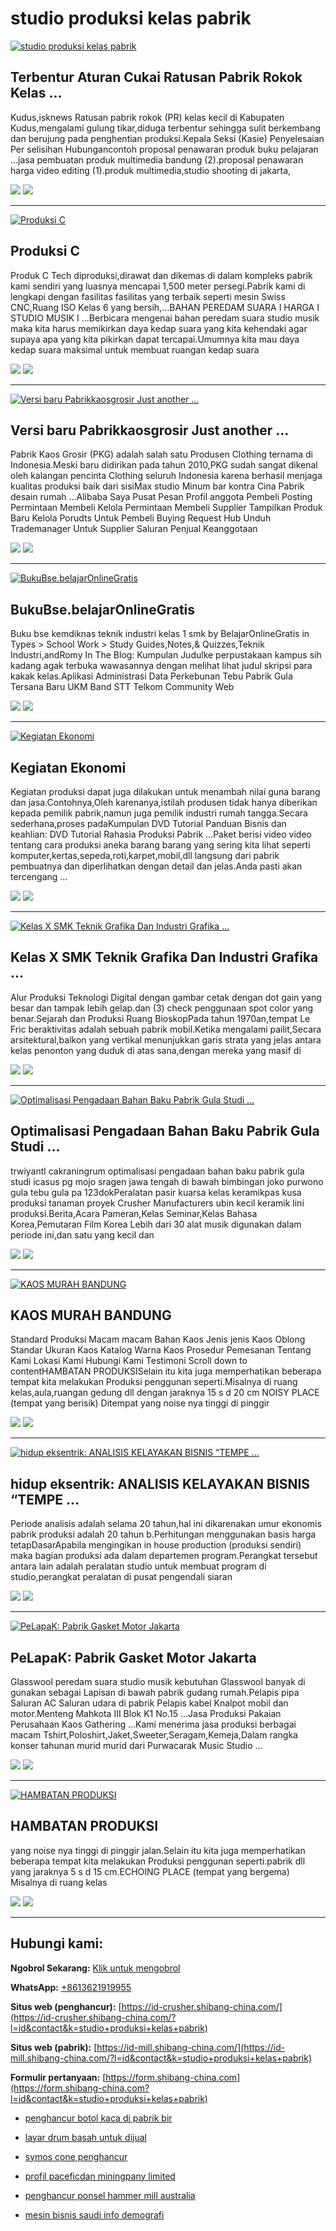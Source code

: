 # studio produksi kelas pabrik

<a href="https://swt.shibang-china.com/?l=id&img&k=studio+produksi+kelas+pabrik" target="_blank">![studio produksi kelas pabrik](http://static.shibang-china.com/all-800x300/967.jpg)</a>

## Terbentur Aturan Cukai Ratusan Pabrik Rokok Kelas …
Kudus,isknews Ratusan pabrik rokok (PR) kelas kecil di Kabupaten Kudus,mengalami gulung tikar,diduga terbentur sehingga sulit berkembang dan berujung pada penghentian produksi.Kepala Seksi (Kasie) Penyelesaian Per selisihan Hubungancontoh proposal penawaran produk buku pelajaran …jasa pembuatan produk multimedia bandung (2).proposal penawaran harga video editing (1).produk multimedia,studio shooting di jakarta,


<a href="https://whatsapp.shibangsoft.com/WhatsApp.php" target="_blank" title="WhatsApp">![](http://static.shibang-china.com/icon/whatsapp.png)</a> <a href="https://swt.shibang-china.com/?l=id&icon&k=studio+produksi+kelas+pabrik" target="_blank">![](http://static.shibang-china.com/icon/chat-id.png)</a>

---

<a href="https://swt.shibang-china.com/?l=id&img&k=studio+produksi+kelas+pabrik" target="_blank">![Produksi C](http://static.shibang-china.com/all-800x300/34.jpg)</a>

## Produksi C
Produk C Tech diproduksi,dirawat dan dikemas di dalam kompleks pabrik kami sendiri yang luasnya mencapai 1,500 meter persegi.Pabrik kami di lengkapi dengan fasilitas fasilitas yang terbaik seperti mesin Swiss CNC,Ruang ISO Kelas 6 yang bersih,…BAHAN PEREDAM SUARA I HARGA I STUDIO MUSIK I …Berbicara mengenai bahan peredam suara studio musik maka kita harus memikirkan daya kedap suara yang kita kehendaki agar supaya apa yang kita pikirkan dapat tercapai.Umumnya kita mau daya kedap suara maksimal untuk membuat ruangan kedap suara


<a href="https://whatsapp.shibangsoft.com/WhatsApp.php" target="_blank" title="WhatsApp">![](http://static.shibang-china.com/icon/whatsapp.png)</a> <a href="https://swt.shibang-china.com/?l=id&icon&k=studio+produksi+kelas+pabrik" target="_blank">![](http://static.shibang-china.com/icon/chat-id.png)</a>

---

<a href="https://swt.shibang-china.com/?l=id&img&k=studio+produksi+kelas+pabrik" target="_blank">![Versi baru Pabrikkaosgrosir Just another …](http://static.shibang-china.com/all-800x300/1104.jpg)</a>

## Versi baru Pabrikkaosgrosir Just another …
Pabrik Kaos Grosir (PKG) adalah salah satu Produsen Clothing ternama di Indonesia.Meski baru didirikan pada tahun 2010,PKG sudah sangat dikenal oleh kalangan pencinta Clothing seluruh Indonesia karena berhasil menjaga kualitas produksi baik dari sisiMax studio Minum bar kontra Cina Pabrik desain rumah …Alibaba Saya Pusat Pesan Profil anggota Pembeli Posting Permintaan Membeli Kelola Permintaan Membeli Supplier Tampilkan Produk Baru Kelola Porudts Untuk Pembeli Buying Request Hub Unduh Trademanager Untuk Supplier Saluran Penjual Keanggotaan


<a href="https://whatsapp.shibangsoft.com/WhatsApp.php" target="_blank" title="WhatsApp">![](http://static.shibang-china.com/icon/whatsapp.png)</a> <a href="https://swt.shibang-china.com/?l=id&icon&k=studio+produksi+kelas+pabrik" target="_blank">![](http://static.shibang-china.com/icon/chat-id.png)</a>

---

<a href="https://swt.shibang-china.com/?l=id&img&k=studio+produksi+kelas+pabrik" target="_blank">![BukuBse.belajarOnlineGratis](http://static.shibang-china.com/all-800x300/712.jpg)</a>

## BukuBse.belajarOnlineGratis
Buku bse kemdiknas teknik industri kelas 1 smk by BelajarOnlineGratis in Types > School Work > Study Guides,Notes,& Quizzes,Teknik Industri,andRomy In The Blog: Kumpulan Judulke perpustakaan kampus sih kadang agak terbuka wawasannya dengan melihat lihat judul skripsi para kakak kelas.Aplikasi Administrasi Data Perkebunan Tebu Pabrik Gula Tersana Baru UKM Band STT Telkom Community Web


<a href="https://whatsapp.shibangsoft.com/WhatsApp.php" target="_blank" title="WhatsApp">![](http://static.shibang-china.com/icon/whatsapp.png)</a> <a href="https://swt.shibang-china.com/?l=id&icon&k=studio+produksi+kelas+pabrik" target="_blank">![](http://static.shibang-china.com/icon/chat-id.png)</a>

---

<a href="https://swt.shibang-china.com/?l=id&img&k=studio+produksi+kelas+pabrik" target="_blank">![Kegiatan Ekonomi](http://static.shibang-china.com/all-800x300/542.jpg)</a>

## Kegiatan Ekonomi
Kegiatan produksi dapat juga dilakukan untuk menambah nilai guna barang dan jasa.Contohnya,Oleh karenanya,istilah produsen tidak hanya diberikan kepada pemilik pabrik,namun juga pemilik industri rumah tangga.Secara sederhana,proses padaKumpulan DVD Tutorial Panduan Bisnis dan keahlian: DVD Tutorial Rahasia Produksi Pabrik …Paket berisi video video tentang cara produksi aneka barang barang yang sering kita lihat seperti komputer,kertas,sepeda,roti,karpet,mobil,dll langsung dari pabrik pembuatnya dan diperlihatkan dengan detail dan jelas.Anda pasti akan tercengang …


<a href="https://whatsapp.shibangsoft.com/WhatsApp.php" target="_blank" title="WhatsApp">![](http://static.shibang-china.com/icon/whatsapp.png)</a> <a href="https://swt.shibang-china.com/?l=id&icon&k=studio+produksi+kelas+pabrik" target="_blank">![](http://static.shibang-china.com/icon/chat-id.png)</a>

---

<a href="https://swt.shibang-china.com/?l=id&img&k=studio+produksi+kelas+pabrik" target="_blank">![Kelas X SMK Teknik Grafika Dan Industri Grafika …](http://static.shibang-china.com/all-800x300/711.jpg)</a>

## Kelas X SMK Teknik Grafika Dan Industri Grafika …
Alur Produksi Teknologi Digital dengan gambar cetak dengan dot gain yang besar dan tampak lebih gelap.dan (3) check penggunaan spot color yang benar.Sejarah dan Produksi Ruang BioskopPada tahun 1970an,tempat Le Fric beraktivitas adalah sebuah pabrik mobil.Ketika mengalami pailit,Secara arsitektural,balkon yang vertikal menunjukkan garis strata yang jelas antara kelas penonton yang duduk di atas sana,dengan mereka yang masif di


<a href="https://whatsapp.shibangsoft.com/WhatsApp.php" target="_blank" title="WhatsApp">![](http://static.shibang-china.com/icon/whatsapp.png)</a> <a href="https://swt.shibang-china.com/?l=id&icon&k=studio+produksi+kelas+pabrik" target="_blank">![](http://static.shibang-china.com/icon/chat-id.png)</a>

---

<a href="https://swt.shibang-china.com/?l=id&img&k=studio+produksi+kelas+pabrik" target="_blank">![Optimalisasi Pengadaan Bahan Baku Pabrik Gula Studi …](http://static.shibang-china.com/all-800x300/660.jpg)</a>

## Optimalisasi Pengadaan Bahan Baku Pabrik Gula Studi …
trwiyantl cakraningrum optimalisasi pengadaan bahan baku pabrik gula studi icasus pg mojo sragen jawa tengah di bawah bimbingan joko purwono gula tebu gula pa 123dokPeralatan pasir kuarsa kelas keramikpas kusa produksi tanaman proyek Crusher Manufacturers ubin kecil keramik lini produksi.Berita,Acara Pameran,Kelas Seminar,Kelas Bahasa Korea,Pemutaran Film Korea Lebih dari 30 alat musik digunakan dalam periode ini,dan satu yang kecil dan


<a href="https://whatsapp.shibangsoft.com/WhatsApp.php" target="_blank" title="WhatsApp">![](http://static.shibang-china.com/icon/whatsapp.png)</a> <a href="https://swt.shibang-china.com/?l=id&icon&k=studio+produksi+kelas+pabrik" target="_blank">![](http://static.shibang-china.com/icon/chat-id.png)</a>

---

<a href="https://swt.shibang-china.com/?l=id&img&k=studio+produksi+kelas+pabrik" target="_blank">![KAOS MURAH BANDUNG](http://static.shibang-china.com/all-800x300/463.jpg)</a>

## KAOS MURAH BANDUNG
Standard Produksi Macam macam Bahan Kaos Jenis jenis Kaos Oblong Standar Ukuran Kaos Katalog Warna Kaos Prosedur Pemesanan Tentang Kami Lokasi Kami Hubungi Kami Testimoni Scroll down to contentHAMBATAN PRODUKSISelain itu kita juga memperhatikan beberapa tempat kita melakukan Produksi penggunan seperti.Misalnya di ruang kelas,aula,ruangan gedung dll dengan jaraknya 15 s d 20 cm NOISY PLACE (tempat yang berisik) Ditempat yang noise nya tinggi di pinggir


<a href="https://whatsapp.shibangsoft.com/WhatsApp.php" target="_blank" title="WhatsApp">![](http://static.shibang-china.com/icon/whatsapp.png)</a> <a href="https://swt.shibang-china.com/?l=id&icon&k=studio+produksi+kelas+pabrik" target="_blank">![](http://static.shibang-china.com/icon/chat-id.png)</a>

---

<a href="https://swt.shibang-china.com/?l=id&img&k=studio+produksi+kelas+pabrik" target="_blank">![hidup eksentrik: ANALISIS KELAYAKAN BISNIS “TEMPE …](http://static.shibang-china.com/all-800x300/113.jpg)</a>

## hidup eksentrik: ANALISIS KELAYAKAN BISNIS “TEMPE …
Periode analisis adalah selama 20 tahun,hal ini dikarenakan umur ekonomis pabrik produksi adalah 20 tahun b.Perhitungan menggunakan basis harga tetapDasarApabila mengingikan in house production (produksi sendiri) maka bagian produksi ada dalam departemen program.Perangkat tersebut antara lain adalah peralatan studio untuk membuat program di studio,perangkat peralatan di pusat pengendali siaran


<a href="https://whatsapp.shibangsoft.com/WhatsApp.php" target="_blank" title="WhatsApp">![](http://static.shibang-china.com/icon/whatsapp.png)</a> <a href="https://swt.shibang-china.com/?l=id&icon&k=studio+produksi+kelas+pabrik" target="_blank">![](http://static.shibang-china.com/icon/chat-id.png)</a>

---

<a href="https://swt.shibang-china.com/?l=id&img&k=studio+produksi+kelas+pabrik" target="_blank">![PeLapaK: Pabrik Gasket Motor Jakarta](http://static.shibang-china.com/all-800x300/1263.jpg)</a>

## PeLapaK: Pabrik Gasket Motor Jakarta
Glasswool peredam suara studio musik kebutuhan Glasswool banyak di gunakan sebagai Lapisan di bawah pabrik gudang rumah.Pelapis pipa Saluran AC Saluran udara di pabrik Pelapis kabel Knalpot mobil dan motor.Menteng Mahkota III Blok K1 No.15 …Jasa Produksi Pakaian Perusahaan Kaos Gathering …Kami menerima jasa produksi berbagai macam Tshirt,Poloshirt,Jaket,Sweeter,Seragam,Kemeja,Dalam rangka konser tahunan murid murid dari Purwacarak Music Studio …


<a href="https://whatsapp.shibangsoft.com/WhatsApp.php" target="_blank" title="WhatsApp">![](http://static.shibang-china.com/icon/whatsapp.png)</a> <a href="https://swt.shibang-china.com/?l=id&icon&k=studio+produksi+kelas+pabrik" target="_blank">![](http://static.shibang-china.com/icon/chat-id.png)</a>

---

<a href="https://swt.shibang-china.com/?l=id&img&k=studio+produksi+kelas+pabrik" target="_blank">![HAMBATAN PRODUKSI](http://static.shibang-china.com/all-800x300/545.jpg)</a>

## HAMBATAN PRODUKSI
yang noise nya tinggi di pinggir jalan.Selain itu kita juga memperhatikan beberapa tempat kita melakukan Produksi penggunan seperti.pabrik dll yang jaraknya 5 s d 15 cm.ECHOING PLACE (tempat yang bergema) Misalnya di ruang kelas

<a href="https://whatsapp.shibangsoft.com/WhatsApp.php" target="_blank" title="WhatsApp">![](http://static.shibang-china.com/icon/whatsapp.png)</a> <a href="https://swt.shibang-china.com/?l=id&icon&k=studio+produksi+kelas+pabrik" target="_blank">![](http://static.shibang-china.com/icon/chat-id.png)</a>

---
## Hubungi kami:

**Ngobrol Sekarang:** [Klik untuk mengobrol](https://swt.shibang-china.com?l=id&contact&k=studio+produksi+kelas+pabrik)

**WhatsApp:**  [+8613621919955](https://whatsapp.shibangsoft.com/WhatsApp.php)

**Situs web (penghancur):** [https://id-crusher.shibang-china.com/](https://id-crusher.shibang-china.com/?l=id&contact&k=studio+produksi+kelas+pabrik)

**Situs web (pabrik):** [https://id-mill.shibang-china.com/](https://id-mill.shibang-china.com/?l=id&contact&k=studio+produksi+kelas+pabrik)

**Formulir pertanyaan:** [https://form.shibang-china.com](https://form.shibang-china.com?l=id&contact&k=studio+produksi+kelas+pabrik)

* [penghancur botol kaca di pabrik bir](../16/penghancur%20botol%20kaca%20di%20pabrik%20bir.md)

* [layar drum basah untuk dijual](../18/layar%20drum%20basah%20untuk%20dijual.md)

* [symos cone penghancur](../29/symos%20cone%20penghancur.md)

* [profil paceficdan miningpany limited](../16/profil%20paceficdan%20miningpany%20limited.md)

* [penghancur ponsel hammer mill australia](../23/penghancur%20ponsel%20hammer%20mill%20australia.md)

* [mesin bisnis saudi info demografi](../24/mesin%20bisnis%20saudi%20info%20demografi.md)